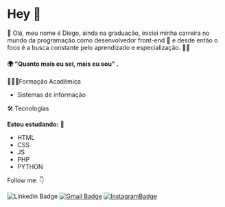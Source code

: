 
# Hey 👋

📌 Olá, meu nome é Diego, ainda na graduação, iniciei minha carreira no mundo da programação como desenvolvedor front-end 🤟 e  desde então o foco é a busca constante pelo aprendizado e especialização. 👨‍💻  



#### 🌍 "Quanto mais eu sei, mais eu sou" .

🧑🏻‍💻Formação Acadêmica 

- Sistemas de informação  

🛠️ Tecnologias 

**Estou estudando:** 🚀

- HTML
- CSS
- JS
- PHP
- PYTHON

Follow me: 👇


![Linkedin Badge](https://img.shields.io/badge/-Diego%20Medeiros-blue?style=flat-square&logo=Linkedin&logoColor=white&link=https://www.linkedin.com/in/diego-medeiros-66a504166/)
[![Gmail Badge](https://img.shields.io/badge/-Email-red?style=flat-square&logo=Gmail&logoColor=white&link=mailto:mdeirosdi@gmail.com)](mailto:mdeirosdi@gmail.com) [
![InstagramBadge](https://img.shields.io/badge/-Instagram-purple?style=flat-square&logo=Instagram&logoColor=white&link=https://www.instagram.com/_diimedeiross/)
](https://www.instagram.com/_diimedeiross/)
